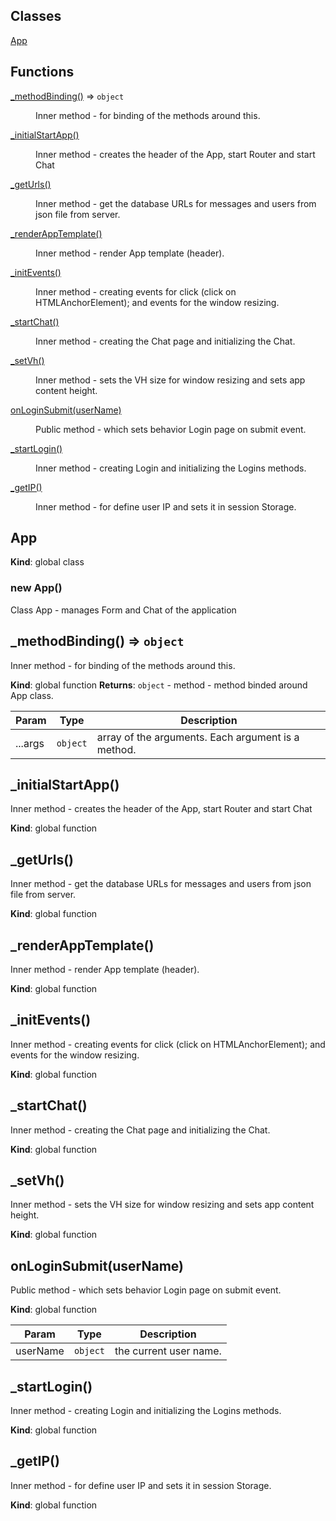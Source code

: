 ## Classes

<dl>
<dt><a href="#App">App</a></dt>
<dd></dd>
</dl>

## Functions

<dl>
<dt><a href="#_methodBinding(args)">_methodBinding()</a> ⇒ <code>object</code></dt>
<dd><p>Inner method - for binding of the methods around this.</p>
</dd>
<dt><a href="#_initialStartApp">_initialStartApp()</a></dt>
<dd><p>Inner method - creates the header of the App, start Router and start Chat</p>
</dd>
<dt><a href="#_getUrls">_getUrls()</a></dt>
<dd><p>Inner method - get the database URLs for messages and users from json file from server.</p>
</dd>
<dt><a href="#_renderAppTemplate">_renderAppTemplate()</a></dt>
<dd><p>Inner method - render App template (header).</p>
</dd>
<dt><a href="#_initEvents">_initEvents()</a></dt>
<dd><p>Inner method - creating events for click (click on HTMLAnchorElement); and events for the window resizing.</p>
</dd>
<dt><a href="#_startChat">_startChat()</a></dt>
<dd><p>Inner method - creating the Chat page and initializing the Chat.</p>
</dd>
<dt><a href="#_setVh">_setVh()</a></dt>
<dd><p>Inner method - sets the VH size for window resizing and sets app content height.</p>
</dd>
<dt><a href="#onLoginSubmit(userName)">onLoginSubmit(userName)</a></dt>
<dd><p>Public method - which sets behavior Login page on submit event.</p>
</dd>
<dt><a href="#_startLogin">_startLogin()</a></dt>
<dd><p>Inner method - creating Login and initializing the Logins methods.</p>
</dd>
<dt><a href="#_getIP">_getIP()</a></dt>
<dd><p>Inner method - for define user IP and sets it in session Storage.</p>
</dd>
</dl>

<a name="App"></a>

## App
**Kind**: global class
<a name="new_App_new"></a>

### new App()
Class App - manages Form and Chat of the application

<a name="_methodBinding(args)"></a>

## _methodBinding() ⇒ <code>object</code>
Inner method - for binding of the methods around this.

**Kind**: global function
**Returns**: <code>object</code> - method -  method binded around App class.

| Param | Type | Description |
| --- | --- | --- |
| ...args | <code>object</code> | array of the arguments. Each argument is a method. |

<a name="_initialStartApp"></a>

## _initialStartApp()
Inner method - creates the header of the App, start Router and start Chat

**Kind**: global function
<a name="_getUrls"></a>

## _getUrls()
Inner method - get the database URLs for messages and users from json file from server.

**Kind**: global function
<a name="_renderAppTemplate"></a>

## _renderAppTemplate()
Inner method - render App template (header).

**Kind**: global function
<a name="_initEvents"></a>

## _initEvents()
Inner method - creating events for click (click on HTMLAnchorElement); and events for the window resizing.

**Kind**: global function
<a name="_startChat"></a>

## _startChat()
Inner method - creating the Chat page and initializing the Chat.

**Kind**: global function
<a name="_setVh"></a>

## _setVh()
Inner method - sets the VH size for window resizing and sets app content height.

**Kind**: global function
<a name="onLoginSubmit(userName)"></a>

## onLoginSubmit(userName)
Public method - which sets behavior Login page on submit event.

**Kind**: global function

| Param | Type | Description |
| --- | --- | --- |
| userName | <code>object</code> | the current user name. |

<a name="_startLogin"></a>

## _startLogin()
Inner method - creating Login and initializing the Logins methods.

**Kind**: global function
<a name="_getIP"></a>

## _getIP()
Inner method - for define user IP and sets it in session Storage.

**Kind**: global function